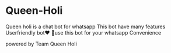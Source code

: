 # Queen-Holi
Queen holi is a chat bot for whatsapp
This bot have many features
Userfriendly bot♥️
🤗use this bot for your whatsapp Convenience


powered by  Team Queen Holi
